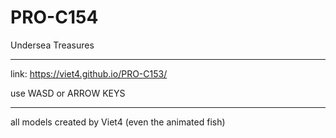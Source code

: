 # PRO-C154
Undersea Treasures

---

link: https://viet4.github.io/PRO-C153/

use WASD or ARROW KEYS

---

all models created by Viet4 (even the animated fish)
